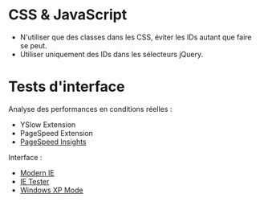 CSS & JavaScript
================

* N'utiliser que des classes dans les CSS, éviter les IDs autant que faire se peut.
* Utiliser uniquement des IDs dans les sélecteurs jQuery.


Tests d'interface
=================

Analyse des performances en conditions réelles :

* YSlow Extension
* PageSpeed Extension
* [PageSpeed Insights](http://developers.google.com/speed/pagespeed/insights/)

Interface :

* [Modern IE](http://www.modern.ie/)
* [IE Tester](http://my-debugbar.com/wiki/IETester/HomePage)
* [Windows XP Mode](http://windows.microsoft.com/en-us/windows7/products/features/windows-xp-mode)